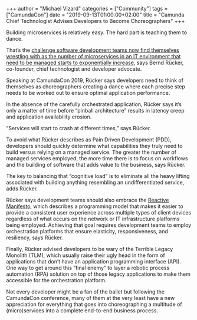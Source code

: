 +++
author = "Michael Vizard"
categories = ["Community"]
tags = ["CamundaCon"]
date = "2019-09-13T01:00:00+02:00"
title = "Camunda Chief Technologist Advises Developers to Become Choreographers"
+++

Building microservices is relatively easy. The hard part is teaching them to dance.

That’s the [challenge software development teams now find themselves wrestling with as the number of microservices in an IT environment that need to be managed starts to exponentially increase](https://www.infoworld.com/article/3391592/how-to-tame-event-driven-microservices.html), says Bernd Rücker, co-founder, chief technologist and developer advocate.

<!--more-->
Speaking at CamundaCon 2019, Rücker says developers need to think of themselves as choreographers creating a dance where each precise step needs to be worked out to ensure optimal application performance.

In the absence of the carefully orchestrated application, Rücker says it’s only a matter of time before “pinball architecture” results in latency creep and application availability erosion.

“Services will start to crash at different times,” says Rücker.

To avoid what Rücker describes as Pain Driven Development (PDD), developers should quickly determine what capabilities they truly need to build versus relying on a managed service. The greater the number of managed services employed, the more time there is to focus on workflows and the building of software that adds value to the business, says Rücker.

The key to balancing that “cognitive load” is to eliminate all the heavy lifting associated with building anything resembling an undifferentiated service, adds Rücker.

Rücker says development teams should also embrace the [Reactive Manifesto](https://www.reactivemanifesto.org/), which describes a programming model that makes it easier to provide a consistent user experience across multiple types of client devices regardless of what occurs on the network or IT infrastructure platforms being employed. Achieving that goal requires development teams to employ orchestration platforms that ensure elasticity, responsiveness, and resiliency, says Rücker.

Finally, Rücker advised developers to be wary of the Terrible Legacy Monolith (TLM), which usually raise their ugly head in the form of applications that don’t have an application programming interface (API). One way to get around this “final enemy” to layer a robotic process automation (RPA) solution on top of those legacy applications to make them accessible for the orchestration platform.

Not every developer might be a fan of the ballet but following the CamundaCon conference, many of them at the very least have a new appreciation for everything that goes into choreographing a multitude of (micro)services into a complete end-to-end business process.
